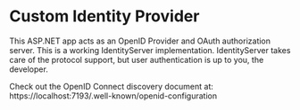 # Custom Identity Provider
This ASP.NET app acts as an OpenID Provider and OAuth authorization server. This is a working IdentityServer implementation. IdentityServer takes care of the protocol support, but user authentication is up to you, the developer.

Check out the OpenID Connect discovery document at:
https://localhost:7193/.well-known/openid-configuration
